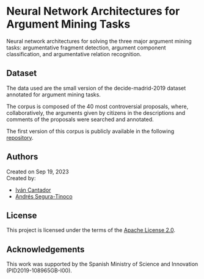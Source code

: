 # Neural Network Architectures for Argument Mining Tasks
Neural network architectures for solving the three major argument mining tasks: argumentative fragment detection, argument component classification, and argumentative relation recognition.

## Dataset
The data used are the small version of the decide-madrid-2019 dataset annotated for argument mining tasks.

The corpus is composed of the 40 most controversial proposals, where, collaboratively, the arguments given by citizens in the descriptions and comments of the proposals were searched and annotated.

The first version of this corpus is publicly available in the following <a href="https://github.com/argrecsys/decide-madrid-2019-annotations">repository</a>.

## Authors
Created on Sep 19, 2023  
Created by:
- <a href="http://arantxa.ii.uam.es/~cantador/" target="_blank">Iv&aacute;n Cantador</a>
- <a href="https://github.com/ansegura7" target="_blank">Andrés Segura-Tinoco</a>

## License
This project is licensed under the terms of the <a href="https://github.com/argrecsys/arg-nn/blob/main/LICENSE">Apache License 2.0</a>.

## Acknowledgements
This work was supported by the Spanish Ministry of Science and Innovation (PID2019-108965GB-I00).
